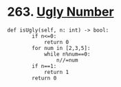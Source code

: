 # 263. [Ugly Number](https://leetcode.com/problems/ugly-number/description/)

    def isUgly(self, n: int) -> bool:
            if n<=0:
                return 0
            for num in [2,3,5]:
                while n%num==0:
                    n//=num
            if n==1:
                return 1
            return 0
